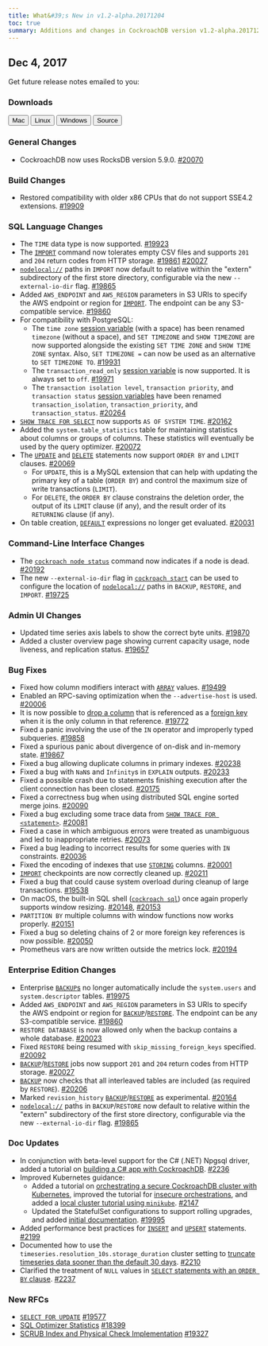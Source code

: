 ```yaml
---
title: What&#39;s New in v1.2-alpha.20171204
toc: true
summary: Additions and changes in CockroachDB version v1.2-alpha.20171204
---
```


## Dec 4, 2017

Get future release notes emailed to you:

<div class="hubspot-install-form install-form-1 clearfix">
    <script>
        hbspt.forms.create({
            css: '',
            cssClass: 'install-form',
            portalId: '1753393',
            formId: '39686297-81d2-45e7-a73f-55a596a8d5ff',
            formInstanceId: 1,
            target: '.install-form-1'
        });
    </script>
</div>

### Downloads

<div id="os-tabs" class="clearfix">
    <a href="https://binaries.cockroachdb.com/cockroach-v1.2-alpha.20171204.darwin-10.9-amd64.tgz"><button id="mac" data-eventcategory="mac-binary-release-notes">Mac</button></a>
    <a href="https://binaries.cockroachdb.com/cockroach-v1.2-alpha.20171204.linux-amd64.tgz"><button id="linux" data-eventcategory="linux-binary-release-notes">Linux</button></a>
    <a href="https://binaries.cockroachdb.com/cockroach-v1.2-alpha.20171204.windows-6.2-amd64.zip"><button id="windows" data-eventcategory="windows-binary-release-notes">Windows</button></a>
    <a href="https://binaries.cockroachdb.com/cockroach-v1.2-alpha.20171204.src.tgz"><button id="source" data-eventcategory="source-release-notes">Source</button></a>
</div>

### General Changes

- CockroachDB now uses RocksDB version 5.9.0. [#20070](https://github.com/cockroachdb/cockroach/pull/20070)

### Build Changes

- Restored compatibility with older x86 CPUs that do not support SSE4.2 extensions. [#19909](https://github.com/cockroachdb/cockroach/issues/19909)

### SQL Language Changes

- The `TIME` data type is now supported. [#19923](https://github.com/cockroachdb/cockroach/pull/19923)
- The [`IMPORT`](../v2.0/import.html) command now tolerates empty CSV files and supports `201` and `204` return codes from HTTP storage. [#19861](https://github.com/cockroachdb/cockroach/pull/19861) [#20027](https://github.com/cockroachdb/cockroach/pull/20027)
- [`nodelocal://`](../v2.0/import.html#import-file-urls) paths in `IMPORT` now default to relative within the "extern" subdirectory of the first store directory, configurable via the new `--external-io-dir` flag. [#19865](https://github.com/cockroachdb/cockroach/pull/19865)
- Added `AWS_ENDPOINT` and `AWS_REGION` parameters in S3 URIs to specify the AWS endpoint or region for [`IMPORT`](../v2.0/import.html). The endpoint can be any S3-compatible service. [#19860](https://github.com/cockroachdb/cockroach/pull/19860)
- For compatibility with PostgreSQL:
    - The `time zone` [session variable](../v2.0/set-vars.html) (with a space) has been renamed `timezone` (without a space), and `SET TIMEZONE` and `SHOW TIMEZONE` are now supported alongside the existing `SET TIME ZONE` and `SHOW TIME ZONE` syntax. Also, `SET TIMEZONE =` can now be used as an alternative to `SET TIMEZONE TO`. [#19931](https://github.com/cockroachdb/cockroach/pull/19931)
    - The `transaction_read_only` [session variable](../v2.0/set-vars.html) is now supported. It is always set to `off`. [#19971](https://github.com/cockroachdb/cockroach/pull/19971)
    - The `transaction isolation level`, `transaction priority`, and `transaction status` [session variables](../v2.0/set-vars.html) have been renamed `transaction_isolation`, `transaction_priority`, and `transaction_status`. [#20264](https://github.com/cockroachdb/cockroach/pull/20264)
- [`SHOW TRACE FOR SELECT`](../v2.0/show-trace.html) now supports `AS OF SYSTEM TIME`. [#20162](https://github.com/cockroachdb/cockroach/pull/20162)
- Added the `system.table_statistics` table for maintaining statistics about columns or groups of columns. These statistics will eventually be used by the query optimizer. [#20072](https://github.com/cockroachdb/cockroach/pull/20072)
- The [`UPDATE`](../v2.0/update.html) and [`DELETE`](../v2.0/delete.html) statements now support `ORDER BY` and `LIMIT` clauses. [#20069](https://github.com/cockroachdb/cockroach/pull/20069)
    - For `UPDATE`, this is a MySQL extension that can help with updating the primary key of a table (`ORDER BY`) and control the maximum size of write transactions (`LIMIT`).
    - For `DELETE`, the `ORDER BY` clause constrains the deletion order, the output of its `LIMIT` clause (if any), and the result order of its `RETURNING` clause (if any).
- On table creation, [`DEFAULT`](../v2.0/default-value.html) expressions no longer get evaluated. [#20031](https://github.com/cockroachdb/cockroach/pull/20031)

### Command-Line Interface Changes

- The [`cockroach node status`](../v2.0/view-node-details.html) command now indicates if a node is dead. [#20192](https://github.com/cockroachdb/cockroach/pull/20192)
- The new `--external-io-dir` flag in [`cockroach start`](../v2.0/start-a-node.html) can be used to configure the location of [`nodelocal://`](../v2.0/import.html#import-file-urls) paths in `BACKUP`, `RESTORE`, and `IMPORT`. [#19725](https://github.com/cockroachdb/cockroach/pull/19725)

### Admin UI Changes

- Updated time series axis labels to show the correct byte units. [#19870](https://github.com/cockroachdb/cockroach/pull/19870)
- Added a cluster overview page showing current capacity usage, node liveness, and replication status. [#19657](https://github.com/cockroachdb/cockroach/pull/19657)

### Bug Fixes

- Fixed how column modifiers interact with [`ARRAY`](../v2.0/array.html) values. [#19499](https://github.com/cockroachdb/cockroach/pull/19499)
- Enabled an RPC-saving optimization when the `--advertise-host` is used. [#20006](https://github.com/cockroachdb/cockroach/pull/20006)
- It is now possible to [drop a column](../v2.0/drop-column.html) that is referenced as a [foreign key](../v2.0/foreign-key.html) when it is the only column in that reference. [#19772](https://github.com/cockroachdb/cockroach/pull/19772)
- Fixed a panic involving the use of the `IN` operator and improperly typed subqueries. [#19858](https://github.com/cockroachdb/cockroach/pull/19858)
- Fixed a spurious panic about divergence of on-disk and in-memory state. [#19867](https://github.com/cockroachdb/cockroach/pull/19867)
- Fixed a bug allowing duplicate columns in primary indexes. [#20238](https://github.com/cockroachdb/cockroach/pull/20238)
- Fixed a bug with `NaN`s and `Infinity`s in `EXPLAIN` outputs. [#20233](https://github.com/cockroachdb/cockroach/pull/20233)
- Fixed a possible crash due to statements finishing execution after the client connection has been closed. [#20175](https://github.com/cockroachdb/cockroach/pull/20175)
- Fixed a correctness bug when using distributed SQL engine sorted merge joins. [#20090](https://github.com/cockroachdb/cockroach/pull/20090)
- Fixed a bug excluding some trace data from [`SHOW TRACE FOR <statement>`](../v2.0/show-trace.html). [#20081](https://github.com/cockroachdb/cockroach/pull/20081)
- Fixed a case in which ambiguous errors were treated as unambiguous and led to inappropriate retries. [#20073](https://github.com/cockroachdb/cockroach/pull/20073)
- Fixed a bug leading to incorrect results for some queries with `IN` constraints. [#20036](https://github.com/cockroachdb/cockroach/pull/20036)
- Fixed the encoding of indexes that use [`STORING`](../v2.0/create-index.html#store-columns) columns. [#20001](https://github.com/cockroachdb/cockroach/pull/20001)
- [`IMPORT`](../v2.0/import.html) checkpoints are now correctly cleaned up. [#20211](https://github.com/cockroachdb/cockroach/pull/20211)
- Fixed a bug that could cause system overload during cleanup of large transactions. [#19538](https://github.com/cockroachdb/cockroach/pull/19538)
- On macOS, the built-in SQL shell ([`cockroach sql`](../v2.0/use-the-built-in-sql-client.html)) once again properly supports window resizing. [#20148](https://github.com/cockroachdb/cockroach/pull/20148), [#20153](https://github.com/cockroachdb/cockroach/pull/20153)
- `PARTITION BY` multiple columns with window functions now works properly. [#20151](https://github.com/cockroachdb/cockroach/pull/20151)
- Fixed a bug so deleting chains of 2 or more foreign key references is now possible. [#20050](https://github.com/cockroachdb/cockroach/pull/20050)
- Prometheus vars are now written outside the metrics lock. [#20194](https://github.com/cockroachdb/cockroach/pull/20194)

### Enterprise Edition Changes

- Enterprise [`BACKUP`s](../v2.0/backup.html) no longer automatically include the `system.users` and `system.descriptor` tables. [#19975](https://github.com/cockroachdb/cockroach/pull/19975)
- Added `AWS_ENDPOINT` and `AWS_REGION` parameters in S3 URIs to specify the AWS endpoint or region for [`BACKUP`](../v2.0/backup.html)/[`RESTORE`](../v2.0/restore.html). The endpoint can be any S3-compatible service. [#19860](https://github.com/cockroachdb/cockroach/pull/19860)
- `RESTORE DATABASE` is now allowed only when the backup contains a whole database. [#20023](https://github.com/cockroachdb/cockroach/pull/20023)
- Fixed `RESTORE` being resumed with `skip_missing_foreign_keys` specified. [#20092](https://github.com/cockroachdb/cockroach/pull/20092)
- [`BACKUP`](../v2.0/backup.html)/[`RESTORE`](../v2.0/restore.html) jobs now support `201` and `204` return codes from HTTP storage. [#20027](https://github.com/cockroachdb/cockroach/pull/20027)
- [`BACKUP`](../v2.0/backup.html) now checks that all interleaved tables are included (as required by `RESTORE`). [#20206](https://github.com/cockroachdb/cockroach/pull/20206)
- Marked `revision_history` [`BACKUP`](../v2.0/backup.html)/[`RESTORE`](../v2.0/restore.html) as experimental. [#20164](https://github.com/cockroachdb/cockroach/pull/20164)
- [`nodelocal://`](../v2.0/import.html#import-file-urls) paths in `BACKUP`/`RESTORE` now default to relative within the "extern" subdirectory of the first store directory, configurable via the new `--external-io-dir` flag. [#19865](https://github.com/cockroachdb/cockroach/pull/19865)

### Doc Updates

- In conjunction with beta-level support for the C# (.NET) Npgsql driver, added a tutorial on [building a C# app with CockroachDB](../v2.0/build-a-csharp-app-with-cockroachdb.html). [#2236](https://github.com/cockroachdb/docs/pull/2236)
- Improved Kubernetes guidance:
    - Added a tutorial on [orchestrating a secure CockroachDB cluster with Kubernetes](../v2.0/orchestrate-cockroachdb-with-kubernetes.html), improved the tutorial for [insecure orchestrations](../v2.0/orchestrate-cockroachdb-with-kubernetes-insecure.html), and added a [local cluster tutorial using `minikube`](../v2.0/orchestrate-a-local-cluster-with-kubernetes-insecure.html). [#2147](https://github.com/cockroachdb/docs/pull/2147)
    - Updated the StatefulSet configurations to support rolling upgrades, and added [initial documentation](https://github.com/cockroachdb/cockroach/tree/master/cloud/kubernetes#doing-a-rolling-upgrade-to-a-different-cockroachdb-version). [#19995](https://github.com/cockroachdb/cockroach/pull/19995)
- Added performance best practices for [`INSERT`](../v2.0/insert.html#performance-best-practices) and [`UPSERT`](../v2.0/upsert.html#considerations) statements. [#2199](https://github.com/cockroachdb/docs/pull/2199)
- Documented how to use the `timeseries.resolution_10s.storage_duration` cluster setting to [truncate timeseries data sooner than the default 30 days](../v2.0/operational-faqs.html#why-is-disk-usage-increasing-despite-lack-of-writes). [#2210](https://github.com/cockroachdb/docs/pull/2210)
- Clarified the treatment of `NULL` values in [`SELECT` statements with an `ORDER BY` clause](../v2.0/select-clause.html#sorting-and-limiting-query-results). [#2237](https://github.com/cockroachdb/docs/pull/2237)

### New RFCs

- [`SELECT FOR UPDATE`](https://github.com/cockroachdb/cockroach/blob/master/docs/RFCS/20171024_select_for_update.md) [#19577](https://github.com/cockroachdb/cockroach/pull/19577)
- [SQL Optimizer Statistics](https://github.com/cockroachdb/cockroach/blob/master/docs/RFCS/20170908_sql_optimizer_statistics.md) [#18399](https://github.com/cockroachdb/cockroach/pull/18399)
- [SCRUB Index and Physical Check Implementation](https://github.com/cockroachdb/cockroach/blob/master/docs/RFCS/20171120_scrub_index_and_physical_implementation.md) [#19327](https://github.com/cockroachdb/cockroach/pull/19327)
